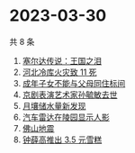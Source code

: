 # 2023-03-30

共 8 条

<!-- BEGIN -->
<!-- 最后更新时间 Thu Mar 30 2023 03:06:21 GMT+0800 (China Standard Time) -->

1. [塞尔达传说：王国之泪](https://www.zhihu.com/search?q=%E5%A1%9E%E5%B0%94%E8%BE%BE%E4%BC%A0%E8%AF%B4%EF%BC%9A%E7%8E%8B%E5%9B%BD%E4%B9%8B%E6%B3%AA)
1. [河北冷库火灾致 11 死](https://www.zhihu.com/search?q=%E6%B2%B3%E5%8C%97%E5%86%B7%E5%BA%93%E7%81%AB%E7%81%BE%E8%87%B4%2011%20%E6%AD%BB)
1. [成年子女不能与父母同住标间](https://www.zhihu.com/search?q=%E6%88%90%E5%B9%B4%E5%AD%90%E5%A5%B3%E4%B8%8D%E8%83%BD%E4%B8%8E%E7%88%B6%E6%AF%8D%E5%90%8C%E4%BD%8F%E6%A0%87%E9%97%B4)
1. [京剧表演艺术家孙毓敏去世](https://www.zhihu.com/search?q=%E4%BA%AC%E5%89%A7%E8%A1%A8%E6%BC%94%E8%89%BA%E6%9C%AF%E5%AE%B6%E5%AD%99%E6%AF%93%E6%95%8F%E5%8E%BB%E4%B8%96)
1. [月壤储水量新发现](https://www.zhihu.com/search?q=%E6%9C%88%E5%A3%A4%E5%82%A8%E6%B0%B4%E9%87%8F%E6%96%B0%E5%8F%91%E7%8E%B0)
1. [汽车雷达在陵园显示人影](https://www.zhihu.com/search?q=%E6%B1%BD%E8%BD%A6%E9%9B%B7%E8%BE%BE%E5%9C%A8%E9%99%B5%E5%9B%AD%E6%98%BE%E7%A4%BA%E4%BA%BA%E5%BD%B1)
1. [佛山地震](https://www.zhihu.com/search?q=%E4%BD%9B%E5%B1%B1%E5%9C%B0%E9%9C%87)
1. [钟薛高推出 3.5 元雪糕](https://www.zhihu.com/search?q=%E9%92%9F%E8%96%9B%E9%AB%98%E6%8E%A8%E5%87%BA%203.5%20%E5%85%83%E9%9B%AA%E7%B3%95)

<!-- END -->
